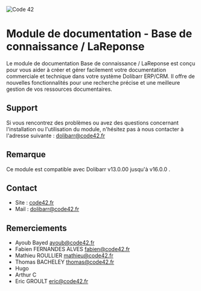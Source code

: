 ![Code 42](./img/doc/Code%2042%20-%20Dolibarr%20Preferred%20Partner.png)

# Module de documentation - Base de connaissance / LaReponse

Le module de documentation Base de connaissance / LaReponse est conçu pour vous aider à créer et gérer facilement votre documentation commerciale et technique dans votre système Dolibarr ERP/CRM. Il offre de nouvelles fonctionnalités pour une recherche précise et une meilleure gestion de vos ressources documentaires.

## Support

Si vous rencontrez des problèmes ou avez des questions concernant l'installation ou l'utilisation du module, n'hésitez pas à nous contacter à l'adresse suivante : dolibarr@code42.fr

## Remarque

Ce module est compatible avec Dolibarr v13.0.00 jusqu'à v16.0.0 .

## Contact

* Site : <a href=https://www.code42.fr>code42.fr</a>
* Mail : dolibarr@code42.fr

## Remerciements

* Ayoub Bayed ayoub@code42.fr
* Fabien FERNANDES ALVES fabien@code42.fr
* Mathieu ROULLIER mathieu@code42.fr
* Thomas BACHELEY thomas@code42.fr
* Hugo
* Arthur C
* Eric GROULT eric@code42.fr